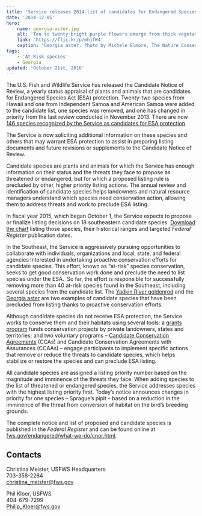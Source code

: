 ```yaml
---
title: 'Service releases 2014 list of candidates for Endangered Species Act protection'
date: '2014-12-05'
hero:
    name: georgia-aster.jpg
    alt: 'Ten to twenty bright purple flowers emerge from thick vegetation.'
    link: 'https://flic.kr/p/mhjfW4'
    caption: 'Georgia aster. Photo by Michele Elmore, The Nature Conservancy, Georgia.'
tags:
    - 'At-Risk species'
    - Georgia
updated: 'October 21st, 2016'
---
```


The U.S. Fish and Wildlife Service has released the Candidate Notice of Review, a yearly status appraisal of plants and animals that are candidates for Endangered Species Act (ESA) protection. Twenty-two species from Hawaii and one from Independent Samoa and American Samoa were added to the candidate list, one species was removed, and one has changed in priority from the last review conducted in November 2013\. There are now [146 species recognized by the Service as candidates for ESA protection](https://ecos.fws.gov/tess_public/pub/SpeciesReport.do?listingType=C&mapstatus=1).

The Service is now soliciting additional information on these species and others that may warrant ESA protection to assist in preparing listing documents and future revisions or supplements to the Candidate Notice of Review.

Candidate species are plants and animals for which the Service has enough information on their status and the threats they face to propose as threatened or endangered, but for which a proposed listing rule is precluded by other, higher priority listing actions. The annual review and identification of candidate species helps landowners and natural resource managers understand which species need conservation action, allowing them to address threats and work to preclude ESA listing.

In fiscal year 2015, which began October 1, the Service expects to propose or finalize listing decisions on 18 southeastern candidate species. [Download the chart](/pdf/fact-sheet/2014-listing-actions.pdf) listing those species, their historical ranges and targeted _Federal Register_ publication dates.

In the Southeast, the Service is aggressively pursuing opportunities to collaborate with individuals, organizations and local, state, and federal agencies interested in undertaking proactive conservation efforts for candidate species. This effort, known as “at-risk” species conservation, seeks to get good conservation work done and preclude the need to list species under the ESA.  So far, the effort is responsible for successfully removing more than 40 at-risk species found in the Southeast, including several species from the candidate list. The [Yadkin River goldenrod](https://ecos.fws.gov/ecp0/profile/speciesProfile?spcode=Q39G) and the [Georgia aster](https://ecos.fws.gov/ecp0/profile/speciesProfile?spcode=Q2Z5) are two examples of candidate species that have been precluded from listing thanks to proactive conservation efforts.

Although candidate species do not receive ESA protection, the Service works to conserve them and their habitats using several tools: a [grants program](https://www.fws.gov/endangered/grants/) funds conservation projects by private landowners, states and territories; and two voluntary programs ­– [Candidate Conservation Agreements](https://www.fws.gov/endangered/what-we-do/cca.html) (CCAs) and Candidate Conservation Agreements with Assurances (CCAAs) ­– engage participants to implement specific actions that remove or reduce the threats to candidate species, which helps stabilize or restore the species and can preclude ESA listing.

All candidate species are assigned a listing priority number based on the magnitude and imminence of the threats they face. When adding species to the list of threatened or endangered species, the Service addresses species with the highest listing priority first. Today’s notice announces changes in priority for one species – Sprague’s pipit – based on a reduction in the imminence of the threat from conversion of habitat on the bird’s breeding grounds.

The complete notice and list of proposed and candidate species is published in the _Federal Register_ and can be found online at [fws.gov/endangered/what-we-do/cnor.html](https://www.fws.gov/endangered/what-we-do/cnor.html).

## Contacts

Christina Meister, USFWS Headquarters  
703-358-2284  
[christina_meister@fws.gov](mailto:christina_meister@fws.gov)

Phil Kloer, USFWS  
404-679-7299  
[Philip_Kloer@fws.gov](mailto:Philip_Kloer@fws.gov)
